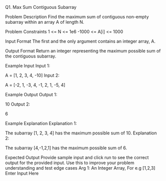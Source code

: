 Q1. Max Sum Contiguous Subarray

Problem Description
Find the maximum sum of contiguous non-empty subarray within an array A of length N.



Problem Constraints
1 <= N <= 1e6
-1000 <= A[i] <= 1000



Input Format
The first and the only argument contains an integer array, A.



Output Format
Return an integer representing the maximum possible sum of the contiguous subarray.



Example Input
Input 1:

 A = [1, 2, 3, 4, -10] 
Input 2:

 A = [-2, 1, -3, 4, -1, 2, 1, -5, 4] 


Example Output
Output 1:

 10 
Output 2:

 6 


Example Explanation
Explanation 1:

 The subarray [1, 2, 3, 4] has the maximum possible sum of 10. 
Explanation 2:

 The subarray [4,-1,2,1] has the maximum possible sum of 6. 



Expected Output
Provide sample input and click run to see the correct output for the provided input. Use this to improve your problem understanding and test edge cases
Arg 1: An Integer Array, For e.g [1,2,3]
Enter Input Here
